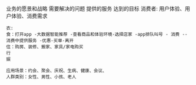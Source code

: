 业务的愿景和战略
    需要解决的问题
    提供的服务
    达到的目标
消费者:
    用户体验、用户体验、消费需求
    
    衣:
    食：打开app -大数据智能推荐 -查看商品和体验环境-选择店家 -app排队叫号 - 消费 -- 消费中提供服务 -优惠-买单-离开
    住：购房、装修、搬家、家具/家电购买
    行
    娱
    
    应用场景：约会、聚会、庆祝、生病、健康、会议、
    人群类别：女性、男性、小孩、老人
    
    
 